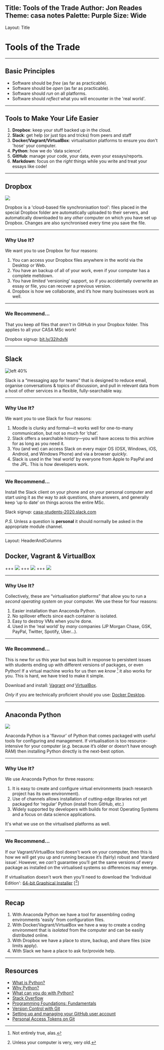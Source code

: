Title: Tools of the Trade
Author: Jon Reades
Theme: casa notes
Palette: Purple
Size: Wide
---
Layout: Title
# Tools of the Trade

---

## Basic Principles

- Software should be *free* (as far as practicable).
- Software should be *open* (as far as practicable).
- Software should *run* on all platforms.
- Software should *reflect* what you will encounter in the 'real world'.

---

## Tools to Make Your Life Easier

1. **Dropbox**: keep your stuff backed up in the cloud.
2. **Slack**: get help (or just tips and tricks) from peers and staff
3. **Docker/Vagrant/VirtualBox**: virtualisation platforms to ensure you don't 'hose' your computer.
4. **Python**: how we do 'data science'.
5. **GitHub**: manage your code, your data, even your essays/reports.
6. **Markdown**: focus on the *right* things while you write and treat your essays like code!

---

## Dropbox

![](./img/Dropbox.png)

Dropbox is a 'cloud-based file synchronisation tool': files placed in the special Dropbox folder are automatically uploaded to their servers, and automatically downloaded to any _other_ computer on which you have set up Dropbox. Changes are also synchronised every time you save the file.

---

### Why Use It?

We want you to use Dropbox for four reasons:

1. You can access your Dropbox files anywhere in the world via the Desktop or Web.
2. You have an backup of all of your work, even if your computer has a complete meltdown.
3. You have *limited* ‘versioning’ support, so if you accidentally overwrite an essay or file, you can recover a previous version.
4. Dropbox is how we collaborate, and it’s how many businesses work as well.

---

### We Recommend... 

That you keep *all* files that *aren't* in GitHub in your Dropbox folder. This applies to all your CASA MSc work!

Dropbox signup: [bit.ly/32jhdvN](https://bit.ly/32jhdvN)

---

## Slack

![left 40%](./img/Slack.png)

Slack is a “messaging app for teams” that is designed to reduce email, organise conversations & topics of discussion, and pull in relevant data from a host of other services in a flexible, fully-searchable way. 

---

### Why Use It?

We want you to use Slack for four reasons:

1. Moodle is clunky and formal—it works well for one-to-many communication, but not so much for ‘chat’.
2. Slack offers a searchable history—you will have access to this archive for as long as you need it.
3. You (and we) can access Slack on every major OS (OSX, Windows, iOS, Android, and Windows Phone) and via a browser *quickly*.
4. Slack is used in the ‘real world’ by everyone from Apple to PayPal and the JPL. This is how developers work.

---

### We Recommend... 

Install the Slack client on your phone and on your personal computer and start using it as *the* way to ask questions, share answers, and generally keep ‘up to date’ on things across the entire MSc.

Slack signup: [casa-students-2020.slack.com](https://casa-students-2020.slack.com)

*P.S.* Unless a question is **personal** it should normally be asked in the appropriate module channel.

---
Layout: HeaderAndColumns
## Docker, Vagrant & VirtualBox
+++
![](img/Docker.png)
+++
![](img/Vagrant.png)
+++
![](img/VirtualBox.png)

---
### Why Use It?

Collectively, these are “virtualisation platforms” that allow you to run a *second operating system* on your computer. We use these for four reasons:

1. Easier installation than Anaconda Python.
3. No spillover effects since each container is isolated.
3. Easy to destroy VMs when you’re done.
4. Used in the ‘real world’ by *many* companies (JP Morgan Chase, GSK, PayPal, Twitter, Spotify, Uber…).

---

### We Recommend...

This is new for us this year but was built in response to persistent issues with students ending up with different versions of packages, or even Python! If a virtual machine works for us then we *know* [^1] it also works for you. This is hard, we have tried to make it simple.

Download and install: [Vagrant](https://www.vagrantup.com/downloads) *and* [VirtualBox](https://www.virtualbox.org/wiki/Downloads).

*Only* if you are technically proficient should you use: [Docker Desktop](https://docker.com/products/docker-desktop).

[^1]: Not entirely true, alas.

---

## Anaconda Python

![](img/Anaconda.png)

Anaconda Python is a 'flavour' of Python that comes packaged with useful tools for configuring and management. If virtualisation is too resource-intensive for your computer (*e.g.* because it’s older or doesn’t have enough RAM) then installing Python directly is the next-best option.

---

### Why Use It?

We use Anaconda Python for three reasons:

1. It is easy to create and configure virtual environments (each research project has its own environment).
2. Use of channels allows installation of cutting-edge libraries not yet packaged for ‘regular’ Python (install from GitHub, etc.)
3. Widely supported by developers with builds for most Operating Systems and a focus on data science applications.

It's what we use on the virtualised platforms as well.

---

### We Recommend...

If our Vagrant/VirtualBox tool doesn't work on your computer, then this is how we will get you up and running because it’s (fairly) robust and ‘standard issue’. However, we *can’t* guarantee you’ll get the same versions of every package as installed on the virtualised systems so differences may emerge.

If virtualisation doesn't work then you'll need to download the 'Individual Edition': [64-bit Graphical Installer](https://www.anaconda.com/products/individual)
\[[^unless]\]

[^unless]: Unless your computer is very, very old.

---

## Recap

1. With Anaconda Python we have a tool for assembling coding environments 'easily' from configuration files.
2. With Docker/Vagrant/VirtualBox we have a way to create a coding environment that is *isolated* from the computer and can be easily distributed online.
3. With Dropbox we have a place to store, backup, and share files (size limits apply).
4. With Slack we have a place to ask for/provide help.

---

## Resources

- [What is Python?](https://www.linkedin.com/learning/python-quick-start/what-is-python)
- [Why Python?](https://www.linkedin.com/learning/python-quick-start/why-python)
- [What can you do with Python?](https://www.linkedin.com/learning/python-for-students/what-can-you-do-with-python)
- [Stack Overflow](https://www.linkedin.com/learning/python-for-students/stack-overflow)
- [Programming Foundations: Fundamentals](https://www.linkedin.com/learning/programming-foundations-fundamentals-3/why-python)
- [Version Control with Git](http://swcarpentry.github.io/git-novice)
- [Setting up and managing your GitHub user account](https://docs.github.com/en/github/setting-up-and-managing-your-github-user-account)
- [Personal Access Tokens on Git](https://docs.github.com/en/free-pro-team@latest/developers/apps/about-apps#personal-access-tokens)
